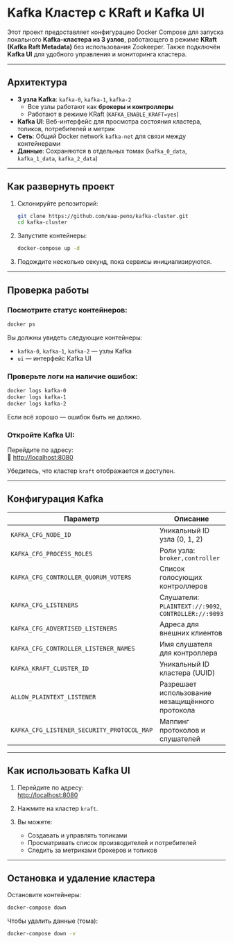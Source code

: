 # Kafka Кластер с KRaft и Kafka UI

Этот проект предоставляет конфигурацию Docker Compose для запуска локального **Kafka-кластера из 3 узлов**, работающего в режиме **KRaft (Kafka Raft Metadata)** без использования Zookeeper. Также подключён **Kafka UI** для удобного управления и мониторинга кластера.

---

## Архитектура

- **3 узла Kafka**: `kafka-0`, `kafka-1`, `kafka-2`
  - Все узлы работают как **брокеры и контроллеры**
  - Работают в режиме KRaft (`KAFKA_ENABLE_KRAFT=yes`)
- **Kafka UI**: Веб-интерфейс для просмотра состояния кластера, топиков, потребителей и метрик
- **Сеть**: Общий Docker network `kafka-net` для связи между контейнерами
- **Данные**: Сохраняются в отдельных томах (`kafka_0_data`, `kafka_1_data`, `kafka_2_data`)

---

## Как развернуть проект

1. Склонируйте репозиторий:
   ```bash
   git clone https://github.com/ваш-репо/kafka-cluster.git
   cd kafka-cluster
   ```

2. Запустите контейнеры:
   ```bash
   docker-compose up -d
   ```

3. Подождите несколько секунд, пока сервисы инициализируются.

---

## Проверка работы

### Посмотрите статус контейнеров:
```bash
docker ps
```

Вы должны увидеть следующие контейнеры:
- `kafka-0`, `kafka-1`, `kafka-2` — узлы Kafka
- `ui` — интерфейс Kafka UI

### Проверьте логи на наличие ошибок:
```bash
docker logs kafka-0
docker logs kafka-1
docker logs kafka-2
```

Если всё хорошо — ошибок быть не должно.

### Откройте Kafka UI:
Перейдите по адресу:  
🔗 [http://localhost:8080](http://localhost:8080)

Убедитесь, что кластер `kraft` отображается и доступен.

---

## Конфигурация Kafka

| Параметр | Описание |
|----------|----------|
| `KAFKA_CFG_NODE_ID` | Уникальный ID узла (0, 1, 2) |
| `KAFKA_CFG_PROCESS_ROLES` | Роли узла: `broker,controller` |
| `KAFKA_CFG_CONTROLLER_QUORUM_VOTERS` | Список голосующих контроллеров |
| `KAFKA_CFG_LISTENERS` | Слушатели: `PLAINTEXT://:9092`, `CONTROLLER://:9093` |
| `KAFKA_CFG_ADVERTISED_LISTENERS` | Адреса для внешних клиентов |
| `KAFKA_CFG_CONTROLLER_LISTENER_NAMES` | Имя слушателя для контроллера |
| `KAFKA_KRAFT_CLUSTER_ID` | Уникальный ID кластера (UUID) |
| `ALLOW_PLAINTEXT_LISTENER` | Разрешает использование незащищённого протокола |
| `KAFKA_CFG_LISTENER_SECURITY_PROTOCOL_MAP` | Маппинг протоколов и слушателей |

---

## Как использовать Kafka UI

1. Перейдите по адресу:  
   [http://localhost:8080](http://localhost:8080)

2. Нажмите на кластер `kraft`.

3. Вы можете:
   - Создавать и управлять топиками
   - Просматривать список производителей и потребителей
   - Следить за метриками брокеров и топиков

---

## Остановка и удаление кластера

Остановите контейнеры:
```bash
docker-compose down
```

Чтобы удалить данные (тома):
```bash
docker-compose down -v
```
